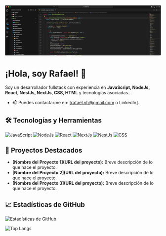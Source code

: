 ![Banner](https://github.com/rvh2776/rvh2776/blob/main/Banner.png)

# ¡Hola, soy Rafael! 👋

Soy un desarrollador fullstack con experiencia en **JavaScript, NodeJs, React, NestJs, NextJs, CSS, HTML** y tecnologías asociadas...

- 📫 Puedes contactarme en: [rafael.vh@gmail.com o LinkedIn].

## 🛠️ Tecnologías y Herramientas
![JavaScript](https://img.shields.io/badge/-JavaScript-F7DF1E?logo=javascript&logoColor=black&style=flat-square)
![NodeJs](https://img.shields.io/badge/-NodeJs-339933?logo=node.js&logoColor=white&style=flat-square)
![React](https://img.shields.io/badge/-React-61DAFB?logo=react&logoColor=black&style=flat-square)
![NextJs](https://img.shields.io/badge/-NextJs-000000?logo=next.js&logoColor=white&style=flat-square)
![NestJs](https://img.shields.io/badge/-NestJs-E0234E?logo=nestjs&logoColor=white&style=flat-square)
![CSS](https://img.shields.io/badge/-CSS-1572B6?logo=css3&logoColor=white&style=flat-square)


## 🚀 Proyectos Destacados
- **[Nombre del Proyecto 1](URL del proyecto):** Breve descripción de lo que hace el proyecto.
- **[Nombre del Proyecto 2](URL del proyecto):** Breve descripción de lo que hace el proyecto.
- **[Nombre del Proyecto 3](URL del proyecto):** Breve descripción de lo que hace el proyecto.

## 📈 Estadísticas de GitHub

![Estadísticas de GitHub](https://github-readme-stats.vercel.app/api?username=rvh2776&show_icons=true&theme=dark)

![Top Langs](https://github-readme-stats.vercel.app/api/top-langs/?username=rvh2776&layout=compact&theme=dark)




